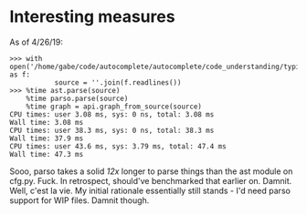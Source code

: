 # Interesting measures
As of 4/26/19:

    >>> with open('/home/gabe/code/autocomplete/autocomplete/code_understanding/typing/control_flow_graph.py') as f:
               source = ''.join(f.readlines())
    >>> %time ast.parse(source)
        %time parso.parse(source)
        %time graph = api.graph_from_source(source)
    CPU times: user 3.08 ms, sys: 0 ns, total: 3.08 ms
    Wall time: 3.08 ms
    CPU times: user 38.3 ms, sys: 0 ns, total: 38.3 ms
    Wall time: 37.9 ms
    CPU times: user 43.6 ms, sys: 3.79 ms, total: 47.4 ms
    Wall time: 47.3 ms

Sooo, parso takes a solid *12x* longer to parse things than the ast module on cfg.py. Fuck. In
retrospect, should've benchmarked that earlier on. Damnit. Well, c'est la vie. My initial rationale
essentially still stands - I'd need parso support for WIP files. Damnit though.
